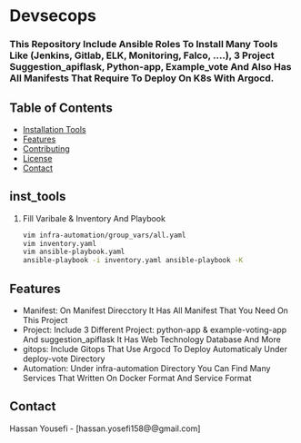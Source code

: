 # Devsecops
### This Repository  Include Ansible Roles To Install Many Tools Like (Jenkins, Gitlab, ELK, Monitoring, Falco, ....), 3 Project Suggestion_apiflask, Python-app, Example_vote And Also Has All Manifests That Require To Deploy On K8s With Argocd.

## Table of Contents
- [Installation Tools](#inst_tools)
- [Features](#features)
- [Contributing](#contributing)
- [License](#license)
- [Contact](#contact)

## inst_tools
1. Fill Varibale & Inventory And Playbook
    ```bash
    vim infra-automation/group_vars/all.yaml
    vim inventory.yaml
    vim ansible-playbook.yaml
    ansible-playbook -i inventory.yaml ansible-playbook -K
     ```
## Features
- Manifest: On Manifest Direcctory It Has All Manifest That You Need On This Project
- Project: Include 3 Different Project:  python-app & example-voting-app And suggestion_apiflask It Has Web Technology Database And More 
- gitops: Include Gitops That Use Argocd To Deploy Automaticaly Under deploy-vote Directory
- Automation: Under infra-automation Directory You Can Find Many Services That Written On Docker Format And Service Format

## Contact
Hassan Yousefi - [hassan.yosefi158@@gmail.com]

